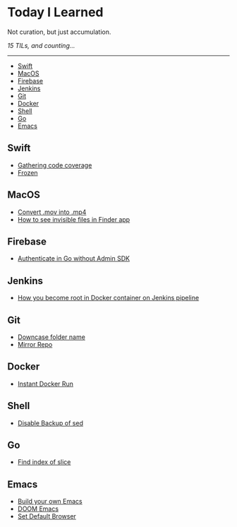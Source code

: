 Today I Learned
==================

Not curation, but just accumulation.

*15 TILs, and counting...*

---

- [Swift](#swift)
- [MacOS](#macoS)
- [Firebase](#firebase)
- [Jenkins](#jenkins)
- [Git](#git)
- [Docker](#docker)
- [Shell](#shell)
- [Go](#go)
- [Emacs](#emacs)

## Swift

- [Gathering code coverage](/swift/gathering-test-coverage.md)
- [Frozen](/swift/frozen.md)

## MacOS

- [Convert .mov into .mp4](/macos/convert-mov-into-mp4.md)
- [How to see invisible files in Finder app](/macos/how-to-see-invisible-files-in-finder-app.md)

## Firebase

- [Authenticate in Go without Admin SDK](/firebase/authenticate-in-go-without-adminsdk.md)

## Jenkins

- [How you become root in Docker container on Jenkins pipeline](/jenkins/how-you-become-root-in-docker-container.md)

## Git

- [Downcase folder name](git/downcase-folder-name.md)
- [Mirror Repo](git/mirror-repo.md)

## Docker

- [Instant Docker Run](docker/instant-docker-run.md)

## Shell

- [Disable Backup of sed](shell/disable-backup-of-sed.md)

## Go

- [Find index of slice](go/index_of_slice.md)

## Emacs

- [Build your own Emacs](emacs/build_your_own_emacs.md)
- [DOOM Emacs](emacs/doom_emacs.md)
- [Set Default Browser](emacs/set_default_browser.md)
